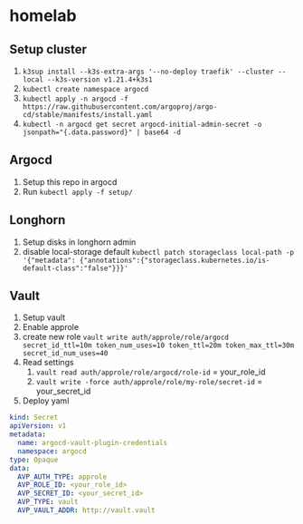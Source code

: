 # homelab

## Setup cluster
1) `k3sup install --k3s-extra-args '--no-deploy traefik' --cluster --local --k3s-version v1.21.4+k3s1`
2) `kubectl create namespace argocd`
3) `kubectl apply -n argocd -f https://raw.githubusercontent.com/argoproj/argo-cd/stable/manifests/install.yaml`
4) `kubectl -n argocd get secret argocd-initial-admin-secret -o jsonpath="{.data.password}" | base64 -d`

## Argocd

1) Setup this repo in argocd
2) Run `kubectl apply -f setup/`


## Longhorn

1) Setup disks in longhorn admin
2) disable local-storage default `kubectl patch storageclass local-path -p '{"metadata": {"annotations":{"storageclass.kubernetes.io/is-default-class":"false"}}}'`


## Vault

1) Setup vault
2) Enable approle
3) create new role `vault write auth/approle/role/argocd secret_id_ttl=10m token_num_uses=10 token_ttl=20m token_max_ttl=30m secret_id_num_uses=40`
4) Read settings
    1) `vault read auth/approle/role/argocd/role-id` = your_role_id
    1) `vault write -force auth/approle/role/my-role/secret-id` = your_secret_id
3) Deploy yaml 
```yaml
kind: Secret
apiVersion: v1
metadata:
  name: argocd-vault-plugin-credentials
  namespace: argocd
type: Opaque
data:
  AVP_AUTH_TYPE: approle
  AVP_ROLE_ID: <your_role_id>
  AVP_SECRET_ID: <your_secret_id>
  AVP_TYPE: vault
  AVP_VAULT_ADDR: http://vault.vault
```